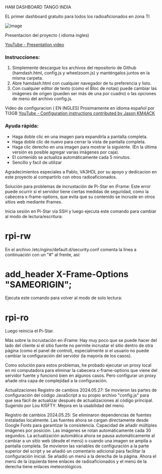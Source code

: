 HAM DASHBOARD TANGO INDIA

EL primer dashboard gratuito  para todos los radioaficionados en zona TI


![image](https://github.com/gregbartels/HAMdashboard-Tango-India/assets/78452640/60b7dc0c-89b4-4f51-8ae3-883bb6c6c0f6)



Presentacion del proyecto ( idioma ingles) 

[YouTube - Presentation video](https://www.youtube.com/watch?v=sIdqMQTGNSc)


### Instrucciones:
1. Simplemente descargue los archivos del repositorio de Github (hamdash.html, config.js y wheelzoom.js) y manténgalos juntos en la misma carpeta.
2. Abre hamdash.html con cualquier navegador de tu preferencia y listo.
3. Con cualquier editor de texto (como el Bloc de notas) puede cambiar las imágenes de origen (pueden ser más de una por cuadro) o las opciones de menú del archivo config.js.


Video de configuracion ( EN INGLES) Proximamente en idioma español por  TI3GB
[YouTube - Configuration instructions contributed by Jason KM4ACK](https://youtu.be/9ZZXg60tN-o)

### Ayuda rápida:
* Haga doble clic en una imagen para expandirla a pantalla completa.
* Haga doble clic de nuevo para cerrar la vista de pantalla completa.
* Haga clic derecho en una imagen para mostrar la siguiente. (En la última versión es posible agregar varias imágenes por caja).
* El contenido se actualiza automáticamente cada 5 minutos.
* Sencillo y facil de utilizar

Agradecimientos especiales a Pablo, VA3HDL por su apoyo y dedicacion en este proyecto al compartirlo con otros radioaficionados.

Solución para problemas de incrustación de Pi-Star en iFrame:
Este error puede ocurrir si el servidor tiene ciertas medidas de seguridad, como la cabecera x-frame-options, que evita que su contenido se incruste en otros sitios web mediante iframes.

Inicia sesión en Pi-Star vía SSH y luego ejecuta este comando para cambiar al modo de lectura/escritura:

# rpi-rw
En el archivo /etc/nginx/default.d/security.conf comenta la línea a continuación con un "#" al frente, así:


 # add_header X-Frame-Options  "SAMEORIGIN";
 
Ejecuta este comando para volver al modo de solo lectura:

 # rpi-ro
Luego reinicia el Pi-Star.

Más sobre la incrustación en iFrame:
Hay muy poco que se puede hacer del lado del cliente si el sitio fuente no permite incrustar el sitio dentro de otra página (como el panel de control), especialmente si el usuario no puede cambiar la configuración del servidor (la mayoría de los casos).

Como solución para estos problemas, he probado ejecutar un proxy local en mi computadora para eliminar la cabecera x-frame-options que viene del servidor fuente y funcionó bien en algunos casos. Pero configurar un proxy añade otra capa de complejidad a la configuración.

Actualizaciones
Registro de cambios 2024.05.27:
Se movieron las partes de configuración del código JavaScript a su propio archivo "config.js" para que sea fácil de actualizar después de actualizaciones al código principal. Sugerido por Lou KI5FTY.
Mejora en la usabilidad del menú.

Registro de cambios 2024.05.25:
Se eliminaron dependencias de fuentes instaladas localmente. Las fuentes ahora se cargan directamente desde Google Fonts para garantizar la consistencia.
Capacidad de añadir múltiples imágenes por posición. Las imágenes se rotan automáticamente cada 30 segundos.
La actualización automática ahora se pausa automáticamente al cambiar a un sitio web (desde el menú) o cuando una imagen se amplía a pantalla completa.
Se movieron las variables de configuración a la parte superior del script y se añadió un comentario adicional para facilitar la configuración inicial.
Se añadió un menú a la derecha de la página. Ahora el menú de la izquierda tiene enlaces de radioaficionados y el menú de la derecha tiene enlaces meteorológicos.
